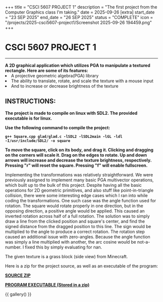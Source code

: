 +++
title = "CSCI 5607 PROJECT 1" 
description = "The first project from the Computer Graphics class I'm taking."
date = 2025-09-26
[extra]
start_date = "23 SEP 2025"
end_date = "26 SEP 2025"
status = "COMPLETE"
icon = "/projects/2025-csci5607-project1/Screenshot 2025-09-26 194459.png"
+++

<div class="bannervw" style="background-image: url('Screenshot 2025-09-26 194459.png');"></div>

<h1 class="article-title">CSCI 5607 PROJECT 1</h1>

<hr class="type1">
<div class="textbox">
    <b>A 2D graphical application which utilizes PGA to manipulate a textured rectangle. Here are some of its features:</b>
    <li>A projective geometric algebra(PGA) library</li>
    <li>The ability to translate, rotate, and scale the texture with a mouse input</li>
    <li>And to increase or decrease brightness of the texture</li>
</div>

<h2>INSTRUCTIONS:</h2>
<div class="textbox">
<b>The project is made to compile on linux with SDL2. The provided executable is for linux. 

Use the following command to compile the project:

<code>g++ Square.cpp glad/glad.c -lSDL2 -lSDL2main -lGL -ldl -I/usr/include/SDL2/ -o square</code>

To move the square, click on its body, and drag it. Clicking and dragging on the corners will scale it. Drag on the edges to rotate. Up and down arrows will increase and decrease the texture brightness, respectively. Pressing "r" will reset the square. Pressing "f" will enable fullscreen.</b>
</div>

Implementing the transformations was relatively straightforward. We were previously assigned to implement many basic PGA multivector operations, which built up to the bulk of this project. Despite having all the basic operations for 2D geometric primitives, and also stuff like point-in-triangle collision, there were some interesting edge cases which I ran into while coding the transformations. One such case was the angle function used for rotation. The square would rotate properly in one direction, but in the opposing direction, a positive angle would be applied. This caused an inverted rotation across half of a full rotation. The solution was to simply draw a line from the clicked position and square's center, and find the signed distance from the dragged position to this line. The sign would be multiplied to the angle to produce a correct rotation. The rotation step caused an additional issue with zero-angles. Because the angle function was simply a line multiplied with another, the arc cosine would be not-a-number. I fixed this by simply evaluating for nan. 

The given texture is a grass block (side view) from Minecraft.

Here is a zip for the project source, as well as an executable of the program:
<div class="textbox">
<b><a href="CSCI-5607-Project-1-main.zip">SOURCE ZIP</a></b>

<b><a href="square.zip">PROGRAM EXECUTABLE (Stored in a zip)</a></b>
</div>

{{ gallery() }}